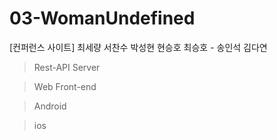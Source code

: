 # 03-WomanUndefined
[컨퍼런스 사이트] 최세량 서찬수 박성현  현승호 최승호 - 송인석 김다연

> Rest-API Server 

> Web Front-end

> Android

> ios
